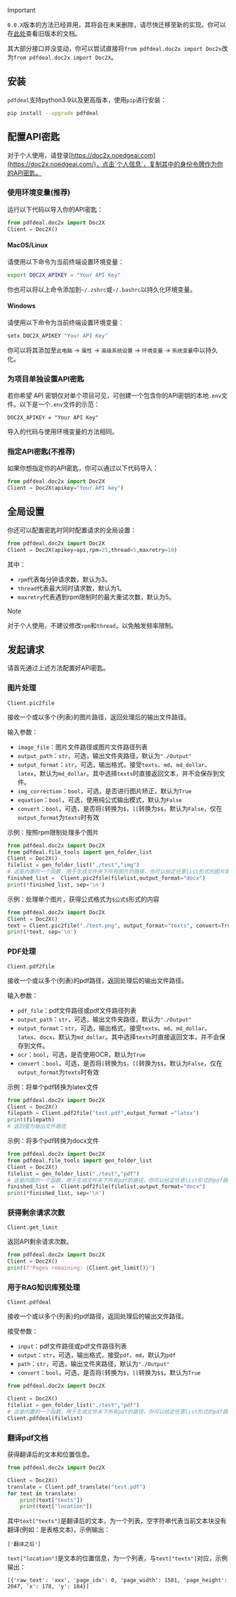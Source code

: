 > [!IMPORTANT]
> `0.0.X`版本的方法已经弃用，其将会在未来删除，请尽快迁移至新的实现。你可以在[此处](./doc2x_old_cn.md)查看旧版本的文档。
>
> 其大部分接口并没变动，你可以尝试直接将`from pdfdeal.doc2x import Doc2x`改为`from pdfdeal.doc2x import Doc2X`。

## 安装

`pdfdeal`支持python3.9以及更高版本，使用`pip`进行安装：

```bash
pip install --upgrade pdfdeal
```

## 配置API密匙

对于个人使用，请登录[https://doc2x.noedgeai.com](https://doc2x.noedgeai.com/)，点击`个人信息`，复制其中的身份令牌作为你的API密匙。

### 使用环境变量(推荐)

运行以下代码以导入你的API密匙：

```python
from pdfdeal.doc2x import Doc2X
Client = Doc2X()
```

#### MacOS/Linux

请使用以下命令为当前终端设置环境变量：

```bash
export DOC2X_APIKEY = "Your API Key"
```

你也可以将以上命令添加到`~/.zshrc`或`~/.bashrc`以持久化环境变量。

#### Windows

请使用以下命令为当前终端设置环境变量：

```PowerShell
setx DOC2X_APIKEY "Your API Key"
```

你可以将其添加至`此电脑` -> `属性` -> `高级系统设置` -> `环境变量` -> `系统变量`中以持久化。

### 为项目单独设置API密匙

若你希望 API 密钥仅对单个项目可见，可创建一个包含你的API密钥的本地`.env`文件。以下是一个`.env`文件的示范：

```
DOC2X_APIKEY = "Your API Key"
```

导入的代码与使用环境变量的方法相同。

### 指定API密匙(不推荐)

如果你想指定你的API密匙，你可以通过以下代码导入：

```python
from pdfdeal.doc2x import Doc2X
Client = Doc2X(apikey="Your API key")
```

## 全局设置

你还可以配置密匙时同时配置请求的全局设置：

```python
from pdfdeal.doc2x import Doc2X
Client = Doc2X(apikey=api,rpm=25,thread=5,maxretry=10)
```

其中：
- `rpm`代表每分钟请求数，默认为3。
- `thread`代表最大同时请求数，默认为1。
- `maxretry`代表遇到rpm限制时的最大重试次数，默认为5。

> [!NOTE]
> 对于个人使用，不建议修改`rpm`和`thread`，以免触发频率限制。

## 发起请求

请首先通过上述方法配置好API密匙。

### 图片处理

`Client.pic2file`

接收一个或以多个(列表)的图片路径，返回处理后的输出文件路径。

输入参数：
- `image_file`：图片文件路径或图片文件路径列表
- `output_path`：`str`，可选，输出文件夹路径，默认为`"./Output"`
- `output_format`：`str`，可选，输出格式，接受`texts`、`md`、`md_dollar`、`latex`，默认为`md_dollar`。其中选择`texts`时直接返回文本，并不会保存到文件。
- `img_correction`：`bool`，可选，是否进行图片矫正，默认为`True`
- `equation`：`bool`，可选，使用纯公式输出模式，默认为`False`
- `convert`：`bool`，可选，是否将`[`转换为`$`，`[[`转换为`$$`，默认为`False`，仅在`output_format`为`texts`时有效

示例：按照rpm限制处理多个图片

```python
from pdfdeal.doc2x import Doc2X
from pdfdeal.file_tools import gen_folder_list
Client = Doc2X()
filelist = gen_folder_list("./test","img")
# 这是内置的一个函数，用于生成文件夹下所有图片的路径，你可以给定任意list形式的图片路径
finished_list =  Client.pic2file(filelist,output_format="docx")
print(*finished_list, sep='\n')
```

示例：处理单个图片，获得公式格式为`$公式$`形式的内容

```python
from pdfdeal.doc2x import Doc2X
Client = Doc2X()
text = Client.pic2file("./test.png", output_format="texts", convert=True)
print(*text, sep='\n')
```

### PDF处理
`Client.pdf2file`

接收一个或以多个(列表)的pdf路径，返回处理后的输出文件路径。

输入参数：
- `pdf_file`：pdf文件路径或pdf文件路径列表
- `output_path`：`str`，可选，输出文件夹路径，默认为`"./Output"`
- `output_format`：`str`，可选，输出格式，接受`texts`、`md`、`md_dollar`、`latex`、`docx`，默认为`md_dollar`。其中选择`texts`时直接返回文本，并不会保存到文件。
- `ocr`：`bool`，可选，是否使用OCR，默认为`True`
- `convert`：`bool`，可选，是否将`[`转换为`$`，`[[`转换为`$$`，默认为`False`，仅在`output_format`为`texts`时有效

示例：将单个pdf转换为latex文件

```python
from pdfdeal.doc2x import Doc2X
Client = Doc2X()
filepath = Client.pdf2file("test.pdf",output_format ="latex")
print(filepath)
# 返回值为输出文件路径
```

示例：将多个pdf转换为docx文件

```python
from pdfdeal.doc2x import Doc2X
from pdfdeal.file_tools import gen_folder_list
Client = Doc2X()
filelist = gen_folder_list("./test","pdf")
# 这是内置的一个函数，用于生成文件夹下所有pdf的路径，你可以给定任意list形式的pdf路径
finished_list =  Client.pdf2file(filelist,output_format="docx")
print(*finished_list, sep='\n')
```

### 获得剩余请求次数
`Client.get_limit`

返回API剩余请求次数。

```python
from pdfdeal.doc2x import Doc2X
Client = Doc2X()
print(f"Pages remaining: {Client.get_limit()}")
```

### 用于RAG知识库预处理

`Client.pdfdeal`

接收一个或以多个(列表)的pdf路径，返回处理后的输出文件路径。

接受参数：
- `input`：pdf文件路径或pdf文件路径列表
- `output`：`str`，可选，输出格式，接受`pdf`、`md`，默认为`pdf`
- `path`：`str`，可选，输出文件夹路径，默认为`"./Output"`
- `convert`：`bool`，可选，是否将`[`转换为`$`，`[[`转换为`$$`，默认为`True`

```python
from pdfdeal.doc2x import Doc2X

Client = Doc2X()
filelist = gen_folder_list("./test","pdf")
# 这是内置的一个函数，用于生成文件夹下所有pdf的路径，你可以给定任意list形式的pdf路径
Client.pdfdeal(filelist)
```

### 翻译pdf文档
获得翻译后的文本和位置信息。

```python
from pdfdeal.doc2x import Doc2X

Client = Doc2X()
translate = Client.pdf_translate("test.pdf")
for text in translate:
    print(text["texts"])
    print(text["location"])
```

其中`text["texts"]`是翻译后的文本，为一个列表，空字符串代表当前文本块没有翻译(例如：是表格文本)，示例输出：

```
['翻译之后']
```


`text["location"]`是文本的位置信息，为一个列表，与`text["texts"]`对应，示例输出：

```
[{'raw_text': 'xxx', 'page_idx': 0, 'page_width': 1581, 'page_height': 2047, 'x': 178, 'y': 184}]
```